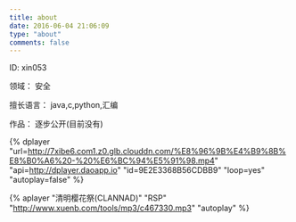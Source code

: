 ```yaml
---
title: about
date: 2016-06-04 21:06:09
type: "about"
comments: false
---
```



ID:	xin053

领域：	安全

擅长语言：	java,c,python,汇编

作品：	逐步公开(目前没有)

{% dplayer "url=http://7xibe6.com1.z0.glb.clouddn.com/%E8%96%9B%E4%B9%8B%E8%B0%A6%20-%20%E6%BC%94%E5%91%98.mp4" "api=http://dplayer.daoapp.io" "id=9E2E3368B56CDBB9" "loop=yes" "autoplay=false" %}

{% aplayer "清明樱花祭(CLANNAD)" "RSP" "http://www.xuenb.com/tools/mp3/c467330.mp3" "autoplay" %}
